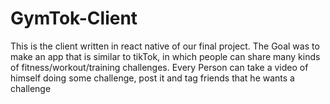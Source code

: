 # GymTok-Client

This is the client written in react native of our final project. The Goal was to make an app that is similar to tikTok, in which people can share many kinds of fitness/workout/training challenges.
Every Person can take a video of himself doing some challenge, post it and tag friends that he wants a challenge

